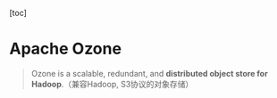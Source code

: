 [toc]

# Apache Ozone

> Ozone is a scalable, redundant, and **distributed object store for Hadoop**.（兼容Hadoop, S3协议的对象存储）



